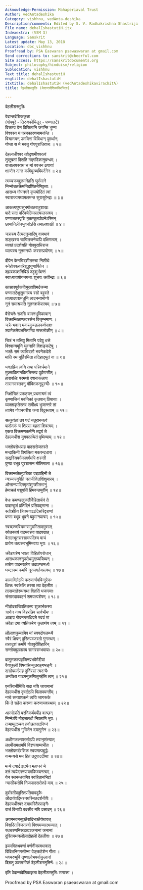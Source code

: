 ```yaml
---
Acknowledge-Permission: Mahaperiaval Trust
Author: vedAntadeshika
Category: vishhnu, vedAnta-deshika
Description/comments: Edited by S. V. Radhakrishna Shastriji
File name: dehalIshastutiH.itx
Indexextra: (VSM 3)
Language: Sanskrit
Latest update: May 13, 2018
Location: doc_vishhnu
Proofread by: PSA Easwaran psawaswaran at gmail.com
Send corrections to: sanskrit@cheerful.com
Site access: https://sanskritdocuments.org
Subject: philosophy/hinduism/religion
Sublocation: vishhnu
Text title: dehalIshastutiH
engtitle: dehalIshastutiH
itxtitle: dehalIshastutiH (vedAntadeshikavirachitA)
title: देहलीशस्तुतिः (वेदान्तदेशिकविरचिता)

---
```

  
 देहलीशस्तुतिः   
  
वेदान्तदेशिककृता  
(गोपपुरे  -  तिरुक्कोयिलूर् - पण्णातटे)  
विक्रम्य येन विजितानि जगन्ति भूम्ना  
विश्वस्य यं परमकारणमामनन्ति ।  
विश्राणयन् प्रणयिनां विविधान् पुमर्थान्  
गोप्ता स मे भवतु गोपपुराधिराजः ॥ १॥  
  
देहल्यधीश्वर तवेदृशमीश्वरत्वं  
तुष्टूषतां दिशति गद्गदिकानुबन्धम् ।  
वाचालयस्यथ च मां क्वचन क्षपायां  
क्षान्तेन दान्त कविमुख्यविमर्दनेन ॥ २॥  
  
त्वच्चक्रवद्द्रुतमनेहसि घूर्णमाने  
निम्नोन्नतक्रमनिदर्शितनेमिवृत्ताः ।  
आराध्य गोपनगरे कृपयोदितं त्वां  
स्वाराज्यमग्र्यमलभन्त सुरासुरेन्द्राः ॥ ३॥  
  
आकल्पपुष्पसुभगोन्नतबाहुशाखः  
पादे सदा परिपचेलिमसत्फलस्त्वम् ।  
पण्णातटस्पृशि मृकण्डुतपोवनेऽस्मिन्  
छायानिलीनभुवनोऽसि तमालशाखी ॥ ४॥  
  
चक्रस्य दैत्यदनुजादिषु वामभावं  
शङ्खस्य चाश्रितजनेष्वपि दक्षिणत्वम् ।  
व्यक्तं प्रदर्शयति गोपपुराधिराज  
व्यत्यस्य नूनमनयोः करसम्प्रयोगम् ॥ ५॥  
  
दीपेन केनचिदशीतरुचा निशीथे  
स्नेहोपपन्नपरिशुद्धगुणार्पितेन ।  
दह्रावकाशनिबिडं ददृशुर्भवन्तं  
स्वाध्याययोगनयनाः शुचयः कवीन्द्राः ॥ ६॥  
  
कासारपूर्वकविमुख्यविमर्दजन्मा  
पण्णातटेक्षुसुभगस्य रसो बहुस्ते ।  
त्वत्पादपद्ममधुनि त्वदनन्यभोग्ये  
नूनं समाश्रयति नूतनशर्करात्वम् ॥ ७॥  
  
वैरोचनेः सदसि वामनभूमिकावान्  
विक्रान्तिताण्डवरसेन विजृम्भमाणः ।  
चक्रे भवान् मकरकुण्डलकर्णपाशः  
श्यामैकमेघभरितामिव सप्तलोकीम् ॥ ८॥  
  
चित्रं न तत्त्रिषु मितानि पदेषु धत्ते  
विश्वान्यमूनि भुवनानि विशङ्कटेषु ।  
भक्तैः समं क्वचिदसौ भवनैकदेशे  
माति स्म मूर्तिरमिता तदिहाद्भुतं नः ॥ ९॥  
  
भक्तप्रिय त्वयि तथा परिवर्धमाने  
मुक्तावितानविततिस्तव पूर्वमासीत् ।  
हारावलिः परमथो रशनाकलापः  
तारागणस्तदनु मौक्तिकनूपुरश्रीः ॥ १०॥  
  
भिक्षोचितं प्रकटयन् प्रथमाश्रमं त्वं  
कृष्णाजिनं यवनिकां कृतवान् प्रियायाः ।  
व्यक्ताकृतेस्तव समीक्ष्य भुजान्तरे तां  
त्वामेव गोपनगरीश जना विदुस्त्वाम् ॥ ११॥  
  
सत्कुर्वतां तव पदं चतुराननत्वं  
पादोदकं च शिरसा वहतां शिवत्वम् ।  
एकत्र विक्रमणकर्मणि तद्वयं ते  
देहल्यधीश युगपत्प्रथितं पृथिव्याम् ॥ १२॥  
  
भक्तोपरोधसह पादसरोजतस्ते  
मन्दाकिनी विगलिता मकरन्दधारा ।  
सद्यस्त्रिवर्गमपवर्गमपि क्षरन्ती  
पुण्या बभूव पुरशासन मौलिमाला ॥ १३॥  
  
विक्रान्तकेतुपटिका पदवाहिनी ते  
न्यञ्चन्त्युपैति नतजीवितशिंशुमारम् ।  
औत्तानपादिममृतांशुमशीतभानुं  
हेमाचलं पशुपतिं हिमवन्तमुर्वीम् ॥ १४॥  
  
वेधः कमण्डलुजलैर्विहितार्चनं ते  
पादाम्बुजं प्रतिदिनं प्रतिपद्यमाना ।  
स्तोत्रप्रिय त्रिपथगाऽऽदिसरिद्वराणां  
पण्णा बभूव भुवने बहुमानपात्रम् ॥ १५॥  
  
स्वच्छन्दविक्रमसमुन्नमितादमुष्मात्  
स्रोतस्त्रयं यदभवत्तव पादपद्मात् ।  
वेतालभूतसरसामपदिश्य वाचं  
प्रायेण तत्प्रसवभूमिमवाप भूयः ॥ १६॥  
  
क्रीडापरेण भवता विहितोपरोधान्  
आराधकाननुपरोधमुदञ्चयिष्यन् ।  
ताम्रेण पादनखरेण तदाऽण्डमध्ये  
घण्टापथं कमपि नूनमवर्तयस्त्वम् ॥ १७॥  
  
कामाविलेऽपि करुणार्णवबिन्दुरेकः  
क्षिप्तः स्वकेलि तरसा तव देहलीश ।  
तत्सन्ततेरुभयथा विततिं भजन्त्याः  
संसारदावदहनं शमयत्यशेषम् ॥ १८॥  
  
नीडोदरान्निपतितस्य शुकार्भकस्य  
त्राणेन नाथ विहरन्निव सार्वभौमः ।  
आदाय गोपनगराधिपते स्वयं मां  
क्रीडा दया व्यतिकरेण कृतार्थय त्वम् ॥ १९॥  
  
लीलाशकुन्तमिव मां स्वपदोपलब्ध्यै  
स्वैरं क्षिपन् दुरितपञ्जरतो गुणस्थम् ।  
तत्तादृशं कमपि गोपपुरीविहारिन्  
सन्तोषमुल्ललय सागरसम्भवायाः ॥ २०॥  
  
वातूलकल्पवृजिनप्रभवैर्मदीयां  
वैयाकुलीं विषयसिन्धुतरङ्गभङ्गैः ।  
दासोपमर्दसह दुर्निरसां त्वदन्यैः  
अन्वीक्ष्य गाढमनुकम्पितुमर्हसि त्वम् ॥ २१॥  
  
एनस्विनीमिति सदा मयि जायमानां  
देहल्यधीश दृषदोऽपि विलापयन्तीम् ।  
नाथे समग्रशकने त्वयि जागरूके  
किं ते सहेत करुणा करुणामवस्थाम् ॥ २२॥  
  
आत्मोन्नतिं परनिकर्षमपीह वाञ्छन्  
निम्नेऽपि मोहजलधौ निपतामि भूयः ।  
तन्मामुदञ्चय तवोन्नतपादनिघ्नं  
देहल्यधीश गुणितेन दयागुणेन ॥ २३॥  
  
अक्षीणकल्मषरसोऽपि तवानृशंस्यात्  
लक्ष्मीसमक्षमपि विज्ञपयाम्यभीतः ।  
भक्तोपमर्दरसिक स्वयमल्पबुद्धेः  
यन्मन्यसे मम हितं तदुपाददीथाः ॥ २४॥  
  
मन्ये दयार्द्र हृदयेन महाधनं मे  
दत्तं त्वयेदमनपायमकिञ्चनत्वम् ।  
येन स्तनन्धयमिव स्वहितानभिज्ञं  
न्यासीकरोषि निजपादसरोरुहे माम् ॥ २५॥  
  
दुर्वारतीव्रदुरितप्रतिवावदूकैः  
औदार्यवद्भिरनघस्मितदर्शनीयैः ।  
देहल्यधीश्वर दयाभरितैरपाङ्गैः  
वाचं विनापि वदसीव मयि प्रसादम् ॥ २६॥  
  
अयमनवमसूक्तैरादिभक्तैर्यथावत्  
विशदितनिजतत्त्वो विश्वमव्यादभव्यात् ।  
रथचरणनिरूढव्यञ्जनानां जनानां  
दुरितमथनलीलादोहली देहलीशः ॥ २७॥  
  
इयमवितथवर्णा वर्णनीयस्वभावात्  
विदितनिगमसीम्ना वेङ्कटेशेन गीता ।  
भवमरुभुवि तृष्णालोभपर्याकुलानां  
दिशतु फलमभीष्टं देहलीशस्तुतिर्नः ॥ २८॥  
  
इति वेदान्तदेशिककृता देहलीशस्तुतिः समाप्ता ।  
  
  
Proofread by PSA Easwaran psaeaswaran at gmail.com  
  
